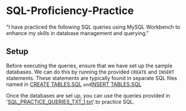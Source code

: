 # SQL-Proficiency-Practice
"I have practiced the following SQL queries using MySQL Workbench to enhance my skills in database management and querying."
## Setup
Before executing the queries, ensure that we have set up the sample databases. We can do this by running the provided `CREATE` and `INSERT` statements. These statements are typically found in separate SQL files named in [CREATE TABLES.SQL](https://github.com/raghavkaushik932/SQL-Proficiency-Practice/blob/main/CREATE%20TABLES.SQL)
` and `[INSERT TABLES.SQL](https://github.com/raghavkaushik932/SQL-Proficiency-Practice/blob/main/INSERT%20DATA.SQL)

Once the databases are set up, you can use the queries provided in '[SQL_PRACTICE_QUERIES_TXT_1.txt](https://github.com/raghavkaushik932/SQL-Proficiency-Practice/blob/main/SQL_PRACTICE_QUERIES_TXT_1.txt)'.to practice SQL.

